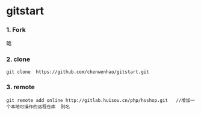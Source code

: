 # gitstart
### 1. Fork 
略
### 2. clone
```shell
git clone  https://github.com/chenwenhao/gitstart.git
```

### 3. remote
```shell
git remote add online http://gitlab.huisou.cn/php/hsshop.git   //增加一个本地可操作的远程仓库  别名
```

